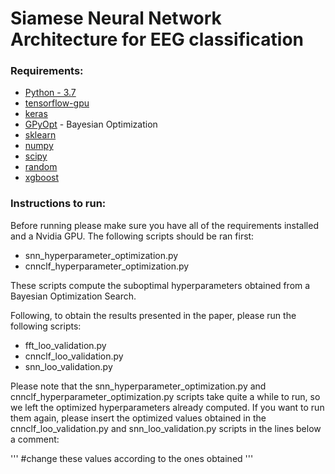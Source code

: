 # Siamese Neural Network Architecture for EEG classification

### Requirements:
* [Python - 3.7]
* [tensorflow-gpu]
* [keras]
* [GPyOpt] - Bayesian Optimization
* [sklearn]
* [numpy]
* [scipy]
* [random]
* [xgboost]

### Instructions to run:
Before running please make sure you have all of the requirements  installed and a Nvidia GPU.
The following scripts should be ran first: 
* snn_hyperparameter_optimization.py
* cnnclf_hyperparameter_optimization.py

These scripts compute the suboptimal hyperparameters obtained from a Bayesian Optimization Search.

Following, to obtain the results presented in the paper, please run the following scripts: 
* fft_loo_validation.py
* cnnclf_loo_validation.py
* snn_loo_validation.py

Please note that the snn_hyperparameter_optimization.py and cnnclf_hyperparameter_optimization.py scripts take quite a while to run, so we left the optimized hyperparameters already computed. If you want to run them again, please insert the optimized values obtained in the cnnclf_loo_validation.py and snn_loo_validation.py scripts in the lines below a comment: 

'''
#change these values according to the ones obtained
'''

[Python - 3.7]: https://www.python.org/downloads/release/python-370/
[tensorflow-gpu]: https://www.tensorflow.org/install/gpu
[keras]: https://keras.io/
[GPyOpt]: https://sheffieldml.github.io/GPyOpt/
[sklearn]: https://pypi.org/project/scikit-learn/
[numpy]: https://pypi.org/project/numpy/
[scipy]: https://pypi.org/project/scipy/
[random]: https://pypi.org/project/random2/
[xgboost]: https://pypi.org/project/xgboost/
